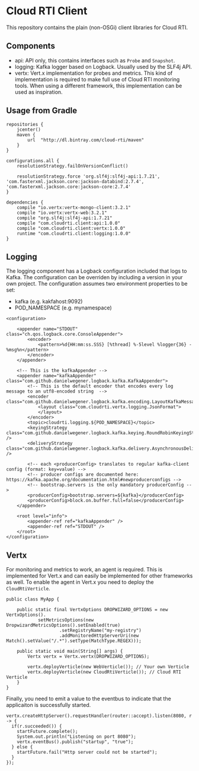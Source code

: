 # Cloud RTI Client

This repository contains the plain (non-OSGi) client libraries for Cloud RTI.

## Components

* api: API only, this contains interfaces such as `Probe` and `Snapshot`.
* logging: Kafka logger based on Logback. Usually used by the SLF4j API.
* vertx: Vert.x implementation for probes and metrics. This kind of implementation is required to make full use of Cloud RTI monitoring tools. When using a different framework, this implementation can be used as inspiration.

## Usage from Gradle

```
repositories {
    jcenter()
    maven {
        url  "http://dl.bintray.com/cloud-rti/maven"
    }
}

configurations.all {
    resolutionStrategy.failOnVersionConflict()

    resolutionStrategy.force 'org.slf4j:slf4j-api:1.7.21', 'com.fasterxml.jackson.core:jackson-databind:2.7.4', 'com.fasterxml.jackson.core:jackson-core:2.7.4'
}

dependencies {
    compile "io.vertx:vertx-mongo-client:3.2.1"
    compile "io.vertx:vertx-web:3.2.1"
    compile "org.slf4j:slf4j-api:1.7.21"
    compile "com.cloudrti.client:api:1.0.0"
    compile "com.cloudrti.client:vertx:1.0.0"
    runtime "com.cloudrti.client:logging:1.0.0"
}
```

## Logging

The logging component has a Logback configuration included that logs to Kafka. The configuration can be overriden by including a version in your own project.
The configuration assumes two environment properties to be set:

* kafka (e.g. kakfahost:9092)
* POD_NAMESPACE (e.g. mynamespace)

```
<configuration>

    <appender name="STDOUT" class="ch.qos.logback.core.ConsoleAppender">
        <encoder>
            <pattern>%d{HH:mm:ss.SSS} [%thread] %-5level %logger{36} - %msg%n</pattern>
        </encoder>
    </appender>

    <!-- This is the kafkaAppender -->
    <appender name="kafkaAppender" class="com.github.danielwegener.logback.kafka.KafkaAppender">
        <!-- This is the default encoder that encodes every log message to an utf8-encoded string  -->
        <encoder class="com.github.danielwegener.logback.kafka.encoding.LayoutKafkaMessageEncoder">
            <layout class="com.cloudrti.vertx.logging.JsonFormat">
            </layout>
        </encoder>
        <topic>cloudrti.logging.${POD_NAMESPACE}</topic>
        <keyingStrategy class="com.github.danielwegener.logback.kafka.keying.RoundRobinKeyingStrategy" />
        <deliveryStrategy class="com.github.danielwegener.logback.kafka.delivery.AsynchronousDeliveryStrategy" />

        <!-- each <producerConfig> translates to regular kafka-client config (format: key=value) -->
        <!-- producer configs are documented here: https://kafka.apache.org/documentation.html#newproducerconfigs -->
        <!-- bootstrap.servers is the only mandatory producerConfig -->
        <producerConfig>bootstrap.servers=${kafka}</producerConfig>
        <producerConfig>block.on.buffer.full=false</producerConfig>
    </appender>

    <root level="info">
        <appender-ref ref="kafkaAppender" />
        <appender-ref ref="STDOUT" />
    </root>
</configuration>
```

## Vertx

For monitoring and metrics to work, an agent is required. This is implemented for Vert.x and can easily be implemented for other frameworks as well.
To enable the agent in Vert.x you need to deploy the `CloudRtiVerticle`.

```
public class MyApp {

    public static final VertxOptions DROPWIZARD_OPTIONS = new VertxOptions().
            setMetricsOptions(new DropwizardMetricsOptions().setEnabled(true)
                    .setRegistryName("my-registry")
                    .addMonitoredHttpServerUri(new Match().setValue("/.*").setType(MatchType.REGEX)));

    public static void main(String[] args) {
        Vertx vertx = Vertx.vertx(DROPWIZARD_OPTIONS);

        vertx.deployVerticle(new WebVerticle()); // Your own Verticle
        vertx.deployVerticle(new CloudRtiVerticle()); // Cloud RTI Verticle
    }
}
```

Finally, you need to emit a value to the eventbus to indicate that the applicaiton is successfully started.

```
vertx.createHttpServer().requestHandler(router::accept).listen(8080, r -> {
  if(r.succeeded()) {
    startFuture.complete();
    System.out.println("Listening on port 8080");
    vertx.eventBus().publish("startup", "true");
  } else {
    startFuture.fail("Http server could not be started");
  }
});
```
